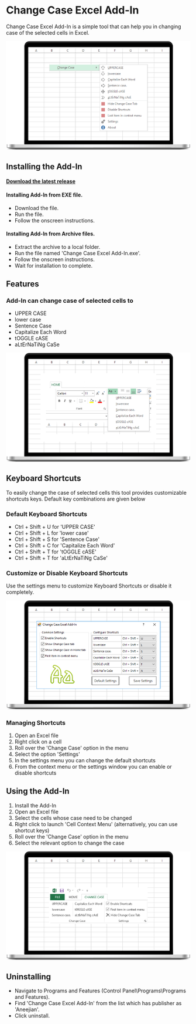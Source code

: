 # Change Case Excel Add-In

Change Case Excel Add-In is a simple tool that can help you in changing case of the selected cells in Excel.

![Context Menu][context_menu]

## Installing the Add-In

#### [Download the latest release](https://github.aneejian.com/Change-Case-Excel-Add-In/#download)

#### Installing Add-In from EXE file.
+ Download the file.
+ Run the file.
+ Follow the onscreen instructions.

#### Installing Add-In from Archive files.
+ Extract the archive to a local folder.
+ Run the file named 'Change Case Excel Add-In.exe'.
+ Follow the onscreen instructions.
+ Wait for installation to complete.

## Features

### Add-In can change case of selected cells to

+ UPPER CASE
+ lower case
+ Sentence Case
+ Capitalize Each Word
+ tOGGLE cASE
+ aLtErNaTiNg CaSe

![Change Case option in Home Tab][home_tab]

## Keyboard Shortcuts

To easily change the case of selected cells this tool provides customizable shortcuts keys. Default key combinations are given below

### Default Keyboard Shortcuts

+ Ctrl + Shift + U for 'UPPER CASE'
+ Ctrl + Shift + L for 'lower case'
+ Ctrl + Shift + S for 'Sentence Case'
+ Ctrl + Shift + C for 'Capitalize Each Word'
+ Ctrl + Shift + T for 'tOGGLE cASE'
+ Ctrl + Shift + T for 'aLtErNaTiNg CaSe'

### Customize or Disable Keyboard Shortcuts

Use the settings menu to customize Keyboard Shortcuts or disable it completely.

![Settings Menu][settings]

### Managing Shortcuts

1. Open an Excel file
2. Right click on a cell
3. Roll over the 'Change Case' option in the menu
4. Select the option 'Settings'
5. In the settings menu you can change the default shortcuts
6. From the context menu or the settings window you can enable or disable shortcuts

## Using the Add-In

1. Install the Add-In
2. Open an Excel file
3. Select the cells whose case need to be changed
4. Right click to launch 'Cell Context Menu' (alternatively, you can use shortcut keys)
5. Roll over the 'Change Case' option in the menu
6. Select the relevant option to change the case

![CHANGE CASE tab in Excel Ribbon][tab]

## Uninstalling

+ Navigate to Programs and Features (Control Panel\Programs\Programs and Features).
+ Find 'Change Case Excel Add-In' from the list which has publisher as 'Aneejian'.
+ Click uninstall.


[context_menu]: docs/images/context_menu-min.png "Context Menu"
[home_tab]: docs/images/home_tab-min.png "Change Case Option in Home Tab of Excel Ribbon"
[tab]: docs/images/tab-min.png "Change Case Tab in Excel Ribbon"
[settings]: docs/images/settings-min.png "Settings Window"
